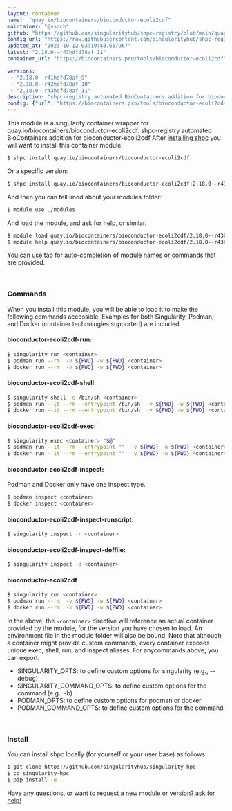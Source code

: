 ```yaml
---
layout: container
name:  "quay.io/biocontainers/bioconductor-ecoli2cdf"
maintainer: "@vsoch"
github: "https://github.com/singularityhub/shpc-registry/blob/main/quay.io/biocontainers/bioconductor-ecoli2cdf/container.yaml"
config_url: "https://raw.githubusercontent.com/singularityhub/shpc-registry/main/quay.io/biocontainers/bioconductor-ecoli2cdf/container.yaml"
updated_at: "2023-10-12 03:19:48.657967"
latest: "2.18.0--r43hdfd78af_11"
container_url: "https://biocontainers.pro/tools/bioconductor-ecoli2cdf"

versions:
 - "2.18.0--r41hdfd78af_9"
 - "2.18.0--r42hdfd78af_10"
 - "2.18.0--r43hdfd78af_11"
description: "shpc-registry automated BioContainers addition for bioconductor-ecoli2cdf"
config: {"url": "https://biocontainers.pro/tools/bioconductor-ecoli2cdf", "maintainer": "@vsoch", "description": "shpc-registry automated BioContainers addition for bioconductor-ecoli2cdf", "latest": {"2.18.0--r43hdfd78af_11": "sha256:6d7b8d216f9737aff3ef970e7ae3b2f2df96bccf389ffe38b0c6d24e9f8ef2ac"}, "tags": {"2.18.0--r41hdfd78af_9": "sha256:2cc97748e9281a4dbd8f4e55864e52df93eacb8bc55972dda74bd3c461a12d51", "2.18.0--r42hdfd78af_10": "sha256:886e119f36d76a2d295a5302edb0df25bbf80c365bfd9210b165a0fbfe5f9fd2", "2.18.0--r43hdfd78af_11": "sha256:6d7b8d216f9737aff3ef970e7ae3b2f2df96bccf389ffe38b0c6d24e9f8ef2ac"}, "docker": "quay.io/biocontainers/bioconductor-ecoli2cdf"}
---
```


This module is a singularity container wrapper for quay.io/biocontainers/bioconductor-ecoli2cdf.
shpc-registry automated BioContainers addition for bioconductor-ecoli2cdf
After [installing shpc](#install) you will want to install this container module:


```bash
$ shpc install quay.io/biocontainers/bioconductor-ecoli2cdf
```

Or a specific version:

```bash
$ shpc install quay.io/biocontainers/bioconductor-ecoli2cdf:2.18.0--r43hdfd78af_11
```

And then you can tell lmod about your modules folder:

```bash
$ module use ./modules
```

And load the module, and ask for help, or similar.

```bash
$ module load quay.io/biocontainers/bioconductor-ecoli2cdf/2.18.0--r43hdfd78af_11
$ module help quay.io/biocontainers/bioconductor-ecoli2cdf/2.18.0--r43hdfd78af_11
```

You can use tab for auto-completion of module names or commands that are provided.

<br>

### Commands

When you install this module, you will be able to load it to make the following commands accessible.
Examples for both Singularity, Podman, and Docker (container technologies supported) are included.

#### bioconductor-ecoli2cdf-run:

```bash
$ singularity run <container>
$ podman run --rm  -v ${PWD} -w ${PWD} <container>
$ docker run --rm  -v ${PWD} -w ${PWD} <container>
```

#### bioconductor-ecoli2cdf-shell:

```bash
$ singularity shell -s /bin/sh <container>
$ podman run --it --rm --entrypoint /bin/sh  -v ${PWD} -w ${PWD} <container>
$ docker run --it --rm --entrypoint /bin/sh  -v ${PWD} -w ${PWD} <container>
```

#### bioconductor-ecoli2cdf-exec:

```bash
$ singularity exec <container> "$@"
$ podman run --it --rm --entrypoint ""  -v ${PWD} -w ${PWD} <container> "$@"
$ docker run --it --rm --entrypoint ""  -v ${PWD} -w ${PWD} <container> "$@"
```

#### bioconductor-ecoli2cdf-inspect:

Podman and Docker only have one inspect type.

```bash
$ podman inspect <container>
$ docker inspect <container>
```

#### bioconductor-ecoli2cdf-inspect-runscript:

```bash
$ singularity inspect -r <container>
```

#### bioconductor-ecoli2cdf-inspect-deffile:

```bash
$ singularity inspect -d <container>
```



#### bioconductor-ecoli2cdf

```bash
$ singularity run <container>
$ podman run --rm  -v ${PWD} -w ${PWD} <container>
$ docker run --rm  -v ${PWD} -w ${PWD} <container>
```


In the above, the `<container>` directive will reference an actual container provided
by the module, for the version you have chosen to load. An environment file in the
module folder will also be bound. Note that although a container
might provide custom commands, every container exposes unique exec, shell, run, and
inspect aliases. For anycommands above, you can export:

 - SINGULARITY_OPTS: to define custom options for singularity (e.g., --debug)
 - SINGULARITY_COMMAND_OPTS: to define custom options for the command (e.g., -b)
 - PODMAN_OPTS: to define custom options for podman or docker
 - PODMAN_COMMAND_OPTS: to define custom options for the command

<br>

### Install

You can install shpc locally (for yourself or your user base) as follows:

```bash
$ git clone https://github.com/singularityhub/singularity-hpc
$ cd singularity-hpc
$ pip install -e .
```

Have any questions, or want to request a new module or version? [ask for help!](https://github.com/singularityhub/singularity-hpc/issues)